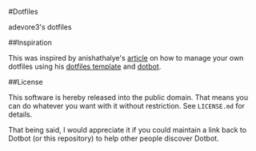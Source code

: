 #Dotfiles

adevore3's dotfiles

##Inspiration

This was inspired by anishathalye's [article][managing_your_dotfiles] on how
to manage your own dotfiles using his [dotfiles template][anishathalye_dotfiles_templates]
and [dotbot][dotbot].

##License

This software is hereby released into the public domain. That means you can do
whatever you want with it without restriction. See `LICENSE.md` for details.

That being said, I would appreciate it if you could maintain a link back to
Dotbot (or this repository) to help other people discover Dotbot.

[dotbot]: https://github.com/anishathalye/dotbot
[anishathalye_dotfiles_templates]: https://github.com/anishathalye/dotfiles_template
[managing_your_dotfiles]: http://www.anishathalye.com/2014/08/03/managing-your-dotfiles/
